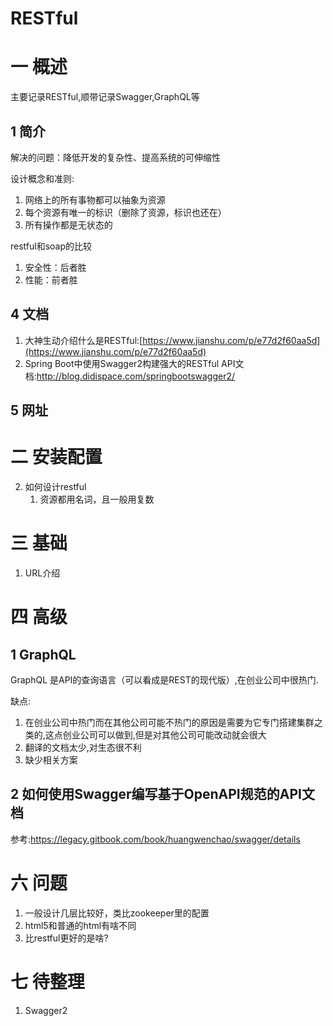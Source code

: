 # RESTful
# 一 概述
主要记录RESTful,顺带记录Swagger,GraphQL等

## 1 简介
解决的问题：降低开发的复杂性、提高系统的可伸缩性

设计概念和准则:
1. 网络上的所有事物都可以抽象为资源
2. 每个资源有唯一的标识（删除了资源，标识也还在）
3. 所有操作都是无状态的

restful和soap的比较
1. 安全性：后者胜
2. 性能：前者胜

## 4 文档
1. 大神生动介绍什么是RESTful:[https://www.jianshu.com/p/e77d2f60aa5d](https://www.jianshu.com/p/e77d2f60aa5d)
2. Spring Boot中使用Swagger2构建强大的RESTful API文档:http://blog.didispace.com/springbootswagger2/

## 5 网址
# 二 安装配置
2. 如何设计restful
    1. 资源都用名词，且一般用复数

# 三 基础
1. URL介绍

# 四 高级
## 1 GraphQL
GraphQL 是API的查询语言（可以看成是REST的现代版）,在创业公司中很热门.

缺点:
1. 在创业公司中热门而在其他公司可能不热门的原因是需要为它专门搭建集群之类的,这点创业公司可以做到,但是对其他公司可能改动就会很大
2. 翻译的文档太少,对生态很不利
3. 缺少相关方案


## 2 如何使用Swagger编写基于OpenAPI规范的API文档
参考:https://legacy.gitbook.com/book/huangwenchao/swagger/details

# 六 问题
1. 一般设计几层比较好，类比zookeeper里的配置
2. html5和普通的html有啥不同
3. 比restful更好的是啥?

# 七 待整理
1. Swagger2